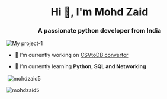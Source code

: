 <h1 align="center">Hi 👋, I'm Mohd Zaid</h1>
<h3 align="center">A passionate python developer from India</h3>

![My project-1](https://user-images.githubusercontent.com/101700541/203560480-2b1eb2f5-567d-4489-9ee1-6bf69f912659.gif)

- 🔭 I’m currently working on [CSVtoDB convertor](https://github.com/MohdZaid5/CSVtoDB)

- 🌱 I’m currently learning **Python, SQL and Networking**

<p>&nbsp;<img align="center" src="https://github-readme-stats.vercel.app/api?username=mohdzaid5&show_icons=true&locale=en" alt="mohdzaid5" /></p>

<p><img align="center" src="https://github-readme-streak-stats.herokuapp.com/?user=mohdzaid5&" alt="mohdzaid5" /></p>


